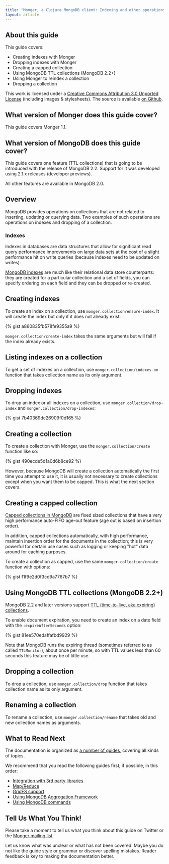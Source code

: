 ```yaml
---
title: "Monger, a Clojure MongoDB client: Indexing and other operations on collections"
layout: article
---
```


## About this guide

This guide covers:

 * Creating indexes with Monger
 * Dropping indexes with Monger
 * Creating a capped collection
 * Using MongoDB TTL collections (MongoDB 2.2+)
 * Using Monger to reindex a collection
 * Dropping a collection


This work is licensed under a <a rel="license" href="http://creativecommons.org/licenses/by/3.0/">Creative Commons Attribution 3.0 Unported License</a> (including images & stylesheets). The source is available [on Github](https://github.com/clojurewerkz/monger.docs).


## What version of Monger does this guide cover?

This guide covers Monger 1.1.

## What version of MongoDB does this guide cover?

This guide covers one feature (TTL collections) that is going to be introduced with the release of MongoDB 2.2. Support for it was developed using
2.1.x releases (developer previews).

All other features are available in MongoDB 2.0.


## Overview

MongoDB provides operations on collections that are not related to inserting, updating or querying data. Two examples of such operations are
operations on indexes and dropping of a collection.

### Indexes

Indexes in databases are data structures that allow for significant read query performance improvements on large data sets at the cost of
a slight performance hit on write queries (because indexes need to be updated on writes).

[MongoDB indexes](http://www.mongodb.org/display/DOCS/Indexes) are much like their relational data store counterparts: they are created for a particular collection and a set of fields,
you can specify ordering on each field and they can be dropped or re-created.


## Creating indexes

To create an index on a collection, use `monger.collection/ensure-index`. It will create the index but only if it does not already exist:

{% gist a860835fb578fe9355a9 %}

`monger.collection/create-index` takes the same arguments but will fail if the index already exists.


## Listing indexes on a collection

To get a set of indexes on a collection, use `monger.collection/indexes-on` function that takes collection name as its only argument.


## Dropping indexes

To drop an index or all indexes on a collection, use `monger.collection/drop-index` and `monger.collection/drop-indexes`:

{% gist 7b40369dc26909f0d165 %}


## Creating a collection

To create a collection with Monger, use the `monger.collection/create` function like so:

{% gist 490ecde5d1a0d6b8ce92 %}

However, because MongoDB will create a collection automatically the first time you attempt to use it, it is usually not necessary to
create collections except when you want them to be capped. This is what the next section covers.


## Creating a capped collection

[Capped collections in MongoDB](http://www.mongodb.org/display/DOCS/Capped+Collections) are fixed sized collections that have a very high performance auto-FIFO age-out feature (age out is based on insertion order).

In addition, capped collections automatically, with high performance, maintain insertion order for the documents in the collection;
this is very powerful for certain use cases such as logging or keeping "hot" data around for caching purposes.

To create a collection as capped, use the same `monger.collection/create` function with options:

{% gist f1f9e2d0f3cd9a7767b7 %}


## Using MongoDB TTL collections (MongoDB 2.2+)

MongoDB 2.2 and later versions support [TTL (time-to-live, aka expiring) collections](http://docs.mongodb.org/manual/tutorial/expire-data/).

To enable document expiration, you need to create an index on a date field with the `:expireAfterSeconds` option:

{% gist 81ee570edaffafbd9929 %}

Note that MongoDB runs the expiring thread (sometimes referred to as called `TTLMonitor`), about once per minute, so with TTL values less than 60
seconds this feature may be of little use.


## Dropping a collection

To drop a collection, use `monger.collection/drop` function that takes collection name as its only argument.


## Renaming a collection

To rename a collection, use `monger.collection/rename` that takes old and new collection names as arguments.


## What to Read Next

The documentation is organized as [a number of guides](/articles/guides.html), covering all kinds of topics.

We recommend that you read the following guides first, if possible, in this order:

 * [Integration with 3rd party libraries](/articles/integration.html)
 * [Map/Reduce](/articles/mapreduce.html)
 * [GridFS support](/articles/gridfs.html)
 * [Using MongoDB Aggregation Framework](/articles/aggregation.html)
 * [Using MongoDB commands](/articles/commands.html)


## Tell Us What You Think!

Please take a moment to tell us what you think about this guide on Twitter or the [Monger mailing list](https://groups.google.com/forum/#!forum/clojure-mongodb)

Let us know what was unclear or what has not been covered. Maybe you do not like the guide style or grammar or discover spelling mistakes. Reader feedback is key to making the documentation better.
